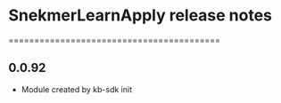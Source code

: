 # SnekmerLearnApply release notes
=========================================

0.0.92
-----
* Module created by kb-sdk init
